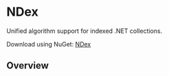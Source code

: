 # NDex

Unified algorithm support for indexed .NET collections.

Download using NuGet: [NDex](http://nuget.org/packages/ndex)

## Overview


